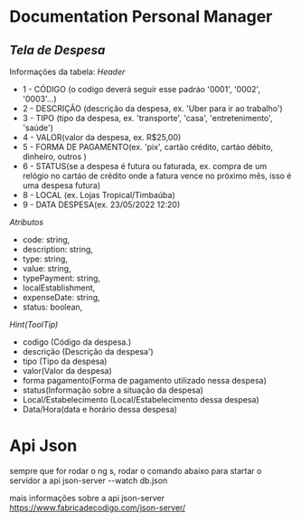 # Documentation Personal Manager
## _Tela de Despesa_

Informações da tabela:
_Header_
- 1 - CÓDIGO (o codigo deverá seguir esse padráo '0001', '0002', '0003'...)
- 2 - DESCRIÇÃO (descrição da despesa, ex. 'Uber para ir ao trabalho')
- 3 - TIPO (tipo da despesa, ex. 'transporte', 'casa', 'entretenimento', 'saúde')
- 4 - VALOR(valor da despesa, ex. R$25,00)
- 5 - FORMA DE PAGAMENTO(ex. 'pix', cartão crédito, cartáo débito, dinheiro, outros )
- 6 - STATUS(se a despesa é futura ou faturada, ex. compra de um relógio no
    cartáo de crédito onde a fatura vence no próximo mês, isso é uma despesa futura)
- 8 - LOCAL (ex. Lojas Tropical/Timbaúba)
- 9 - DATA DESPESA(ex. 23/05/2022 12:20)

_Atributos_
- code: string,
- description: string,
- type: string,
- value: string,
- typePayment: string,
- localEstablishment,
- expenseDate: string,
- status: boolean,
 
_Hint(ToolTip)_
- codigo (Código da despesa.)
- descrição (Descrição da despesa')
- tipo (Tipo da despesa)
- valor(Valor da despesa)
- forma pagamento(Forma de pagamento utilizado nessa despesa)
- status(Informação sobre a situação da despesa)
- Local/Estabelecimento (Local/Estabelecimento dessa despesa)
- Data/Hora(data e horário dessa despesa)

# Api Json
sempre que for rodar o ng s, rodar o comando abaixo para startar o servidor a api
json-server --watch db.json

mais informações sobre a api json-server
https://www.fabricadecodigo.com/json-server/
